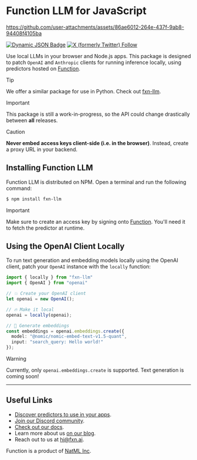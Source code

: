 # Function LLM for JavaScript

https://github.com/user-attachments/assets/86ae6012-264e-437f-9ab8-94408f4105ba

[![Dynamic JSON Badge](https://img.shields.io/badge/dynamic/json?url=https%3A%2F%2Fdiscord.com%2Fapi%2Finvites%2Fy5vwgXkz2f%3Fwith_counts%3Dtrue&query=%24.approximate_member_count&logo=discord&logoColor=white&label=Function%20community)](https://fxn.ai/community)
[![X (formerly Twitter) Follow](https://img.shields.io/twitter/follow/fxnai)](https://twitter.com/fxnai)

Use local LLMs in your browser and Node.js apps. This package is designed to patch `OpenAI` and `Anthropic` clients for running inference locally, using predictors hosted on [Function](https://fxn.ai/explore).

> [!TIP]
> We offer a similar package for use in Python. Check out [fxn-llm](https://github.com/fxnai/fxn-llm).

> [!IMPORTANT]
> This package is still a work-in-progress, so the API could change drastically between **all** releases.

> [!CAUTION]
> **Never embed access keys client-side (i.e. in the browser)**. Instead, create a proxy URL in your backend.

## Installing Function LLM
Function LLM is distributed on NPM. Open a terminal and run the following command:
```bash
$ npm install fxn-llm
```

> [!IMPORTANT]
> Make sure to create an access key by signing onto [Function](https://fxn.ai/settings/developer). You'll need it to fetch the predictor at runtime.

## Using the OpenAI Client Locally
To run text generation and embedding models locally using the OpenAI client, patch your `OpenAI` instance with the `locally` function:
```ts
import { locally } from "fxn-llm"
import { OpenAI } from "openai"

// 💥 Create your OpenAI client
let openai = new OpenAI();

// 🔥 Make it local
openai = locally(openai);

// 🚀 Generate embeddings
const embeddings = openai.embeddings.create({
  model: "@nomic/nomic-embed-text-v1.5-quant",
  input: "search_query: Hello world!"
});
```

> [!WARNING]
> Currently, only `openai.embeddings.create` is supported. Text generation is coming soon!

___

## Useful Links
- [Discover predictors to use in your apps](https://fxn.ai/explore).
- [Join our Discord community](https://fxn.ai/community).
- [Check out our docs](https://docs.fxn.ai).
- Learn more about us [on our blog](https://blog.fxn.ai).
- Reach out to us at [hi@fxn.ai](mailto:hi@fxn.ai).

Function is a product of [NatML Inc](https://github.com/natmlx).